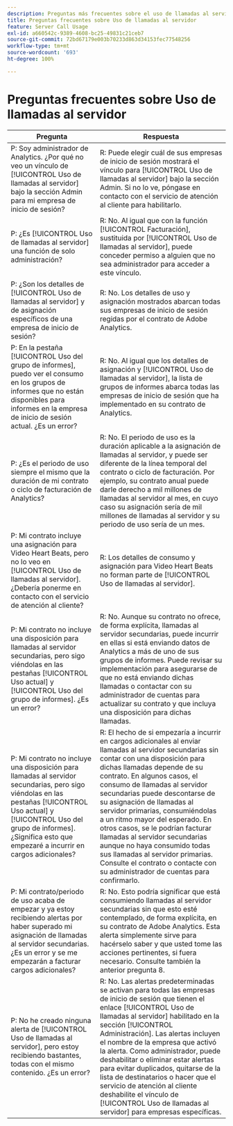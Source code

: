 ```yaml
---
description: Preguntas más frecuentes sobre el uso de llamadas al servidor de Adobe Analytics
title: Preguntas frecuentes sobre Uso de llamadas al servidor
feature: Server Call Usage
exl-id: a660542c-9389-4608-bc25-49831c21ceb7
source-git-commit: 72bd67179e003b70233d863d34153fec77548256
workflow-type: tm+mt
source-wordcount: '693'
ht-degree: 100%

---
```


# Preguntas frecuentes sobre Uso de llamadas al servidor

| Pregunta | Respuesta |
|--- |--- |
| P: Soy administrador de Analytics. ¿Por qué no veo un vínculo de [!UICONTROL Uso de llamadas al servidor] bajo la sección Admin para mi empresa de inicio de sesión? | R: Puede elegir cuál de sus empresas de inicio de sesión mostrará el vínculo para [!UICONTROL Uso de llamadas al servidor] bajo la sección Admin. Si no lo ve, póngase en contacto con el servicio de atención al cliente para habilitarlo. |
| P: ¿Es [!UICONTROL Uso de llamadas al servidor] una función de solo administración? | R: No. Al igual que con la función [!UICONTROL Facturación], sustituida por [!UICONTROL Uso de llamadas al servidor], puede conceder permiso a alguien que no sea administrador para acceder a este vínculo. |
| P: ¿Son los detalles de [!UICONTROL Uso de llamadas al servidor] y de asignación específicos de una empresa de inicio de sesión? | R: No. Los detalles de uso y asignación mostrados abarcan todas sus empresas de inicio de sesión regidas por el contrato de Adobe Analytics. |
| P: En la pestaña [!UICONTROL Uso del grupo de informes], puedo ver el consumo en los grupos de informes que no están disponibles para informes en la empresa de inicio de sesión actual. ¿Es un error? | R: No. Al igual que los detalles de asignación y [!UICONTROL Uso de llamadas al servidor], la lista de grupos de informes abarca todas las empresas de inicio de sesión que ha implementado en su contrato de Analytics. |
| P: ¿Es el periodo de uso siempre el mismo que la duración de mi contrato o ciclo de facturación de Analytics? | R: No. El periodo de uso es la duración aplicable a la asignación de llamadas al servidor, y puede ser diferente de la línea temporal del contrato o ciclo de facturación. Por ejemplo, su contrato anual puede darle derecho a mil millones de llamadas al servidor al mes, en cuyo caso su asignación sería de mil millones de llamadas al servidor y su periodo de uso sería de un mes. |
| P: Mi contrato incluye una asignación para Video Heart Beats, pero no lo veo en [!UICONTROL Uso de llamadas al servidor]. ¿Debería ponerme en contacto con el servicio de atención al cliente? | R: Los detalles de consumo y asignación para Video Heart Beats no forman parte de [!UICONTROL Uso de llamadas al servidor]. |
| P: Mi contrato no incluye una disposición para llamadas al servidor secundarias, pero sigo viéndolas en las pestañas [!UICONTROL Uso actual] y [!UICONTROL Uso del grupo de informes]. ¿Es un error? | R: No. Aunque su contrato no ofrece, de forma explícita, llamadas al servidor secundarias, puede incurrir en ellas si está enviando datos de Analytics a más de uno de sus grupos de informes. Puede revisar su implementación para asegurarse de que no está enviando dichas llamadas o contactar con su administrador de cuentas para actualizar su contrato y que incluya una disposición para dichas llamadas. |
| P: Mi contrato no incluye una disposición para llamadas al servidor secundarias, pero sigo viéndolas en las pestañas [!UICONTROL Uso actual] y [!UICONTROL Uso del grupo de informes]. ¿Significa esto que empezaré a incurrir en cargos adicionales? | R: El hecho de si empezaría a incurrir en cargos adicionales al enviar llamadas al servidor secundarias sin contar con una disposición para dichas llamadas depende de su contrato. En algunos casos, el consumo de llamadas al servidor secundarias puede descontarse de su asignación de llamadas al servidor primarias, consumiéndolas a un ritmo mayor del esperado. En otros casos, se le podrían facturar llamadas al servidor secundarias aunque no haya consumido todas sus llamadas al servidor primarias. Consulte el contrato o contacte con su administrador de cuentas para confirmarlo. |
| P: Mi contrato/periodo de uso acaba de empezar y ya estoy recibiendo alertas por haber superado mi asignación de llamadas al servidor secundarias. ¿Es un error y se me empezarán a facturar cargos adicionales? | R: No. Esto podría significar que está consumiendo llamadas al servidor secundarias sin que esto esté contemplado, de forma explícita, en su contrato de Adobe Analytics. Esta alerta simplemente sirve para hacérselo saber y que usted tome las acciones pertinentes, si fuera necesario. Consulte también la anterior pregunta 8. |
| P: No he creado ninguna alerta de [!UICONTROL Uso de llamadas al servidor], pero estoy recibiendo bastantes, todas con el mismo contenido. ¿Es un error? | R: No. Las alertas predeterminadas se activan para todas las empresas de inicio de sesión que tienen el enlace [!UICONTROL Uso de llamadas al servidor] habilitado en la sección [!UICONTROL Administración]. Las alertas incluyen el nombre de la empresa que activó la alerta. Como administrador, puede deshabilitar o eliminar estar alertas para evitar duplicados, quitarse de la lista de destinatarios o hacer que el servicio de atención al cliente deshabilite el vínculo de [!UICONTROL Uso de llamadas al servidor] para empresas específicas. |
